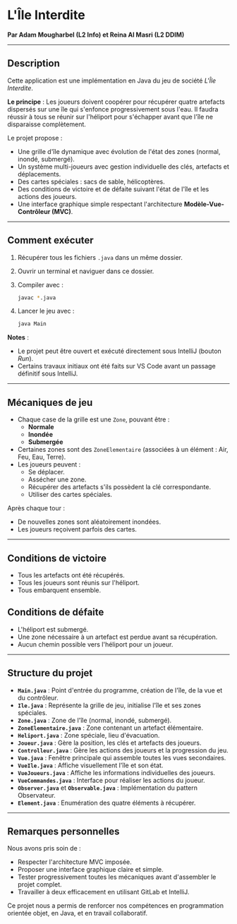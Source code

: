 # L'Île Interdite

**Par Adam Mougharbel (L2 Info) et Reina Al Masri (L2 DDIM)**

---

## Description

Cette application est une implémentation en Java du jeu de société *L'Île Interdite*.

**Le principe** : Les joueurs doivent coopérer pour récupérer quatre artefacts dispersés sur une île qui s'enfonce progressivement sous l'eau. Il faudra réussir à tous se réunir sur l'héliport pour s'échapper avant que l'île ne disparaisse complètement.

Le projet propose :

- Une grille d'île dynamique avec évolution de l'état des zones (normal, inondé, submergé).
- Un système multi-joueurs avec gestion individuelle des clés, artefacts et déplacements.
- Des cartes spéciales : sacs de sable, hélicoptères.
- Des conditions de victoire et de défaite suivant l'état de l'île et les actions des joueurs.
- Une interface graphique simple respectant l'architecture **Modèle-Vue-Contrôleur (MVC)**.

---

## Comment exécuter

1. Récupérer tous les fichiers `.java` dans un même dossier.
2. Ouvrir un terminal et naviguer dans ce dossier.
3. Compiler avec :

   ```bash
   javac *.java
   ```

4. Lancer le jeu avec :

   ```bash
   java Main
   ```

**Notes** :
- Le projet peut être ouvert et exécuté directement sous IntelliJ (bouton *Run*).
- Certains travaux initiaux ont été faits sur VS Code avant un passage définitif sous IntelliJ.

---

## Mécaniques de jeu

- Chaque case de la grille est une `Zone`, pouvant être :
  - **Normale**
  - **Inondée**
  - **Submergée**
- Certaines zones sont des `ZoneElementaire` (associées à un élément : Air, Feu, Eau, Terre).
- Les joueurs peuvent :
  - Se déplacer.
  - Assécher une zone.
  - Récupérer des artefacts s'ils possèdent la clé correspondante.
  - Utiliser des cartes spéciales.

Après chaque tour :
- De nouvelles zones sont aléatoirement inondées.
- Les joueurs reçoivent parfois des cartes.

---

## Conditions de victoire

- Tous les artefacts ont été récupérés.
- Tous les joueurs sont réunis sur l'héliport.
- Tous embarquent ensemble.

## Conditions de défaite

- L'héliport est submergé.
- Une zone nécessaire à un artefact est perdue avant sa récupération.
- Aucun chemin possible vers l'héliport pour un joueur.

---

## Structure du projet

- **`Main.java`** : Point d'entrée du programme, création de l'île, de la vue et du contrôleur.
- **`Ile.java`** : Représente la grille de jeu, initialise l'île et ses zones spéciales.
- **`Zone.java`** : Zone de l'île (normal, inondé, submergé).
- **`ZoneElementaire.java`** : Zone contenant un artefact élémentaire.
- **`Heliport.java`** : Zone spéciale, lieu d'évacuation.
- **`Joueur.java`** : Gère la position, les clés et artefacts des joueurs.
- **`Controlleur.java`** : Gère les actions des joueurs et la progression du jeu.
- **`Vue.java`** : Fenêtre principale qui assemble toutes les vues secondaires.
- **`VueIle.java`** : Affiche visuellement l'île et son état.
- **`VueJoueurs.java`** : Affiche les informations individuelles des joueurs.
- **`VueCommandes.java`** : Interface pour réaliser les actions du joueur.
- **`Observer.java`** et **`Observable.java`** : Implémentation du pattern Observateur.
- **`Element.java`** : Enumération des quatre éléments à récupérer.

---

## Remarques personnelles

Nous avons pris soin de :

- Respecter l'architecture MVC imposée.
- Proposer une interface graphique claire et simple.
- Tester progressivement toutes les mécaniques avant d'assembler le projet complet.
- Travailler à deux efficacement en utilisant GitLab et IntelliJ.

Ce projet nous a permis de renforcer nos compétences en programmation orientée objet, en Java, et en travail collaboratif.

